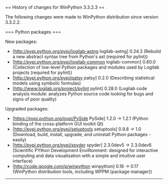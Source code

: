 ﻿== History of changes for WinPython 3.3.2.3 ==

The following changes were made to WinPython distribution since version 3.3.2.2.

=== Python packages ===

New packages:

  * [http://pypi.python.org/pypi/logilab-astng logilab-astng] 0.24.3 (Rebuild a new abstract syntax tree from Python's ast (required for pylint))
  * [http://pypi.python.org/pypi/logilab-common logilab-common] 0.60.0 (Collection of low-level Python packages and modules used by Logilab projects (required for pylint))
  * [http://pypi.python.org/pypi/patsy patsy] 0.2.0 (Describing statistical models using symbolic formulas)
  * [http://www.logilab.org/project/pylint pylint] 0.28.0 (Logilab code analysis module: analyzes Python source code looking for bugs and signs of poor quality)

Upgraded packages:

  * [https://pypi.python.org/pypi/PySide PySide] 1.2.0 → 1.2.1 (Python binding of the cross-platform GUI toolkit Qt)
  * [http://pypi.python.org/pypi/setuptools setuptools] 0.9.8 → 1.0 (Download, build, install, upgrade, and uninstall Python packages - easily)
  * [http://pypi.python.org/pypi/spyder spyder] 2.3.0dev5 → 2.3.0dev6 (Scientific PYthon Development EnviRonment: designed for interactive computing and data visualisation with a simple and intuitive user interface)
  * [http://code.google.com/p/winpython winpython] 0.16 → 0.17 (WinPython distribution tools, including WPPM (package manager))

----
